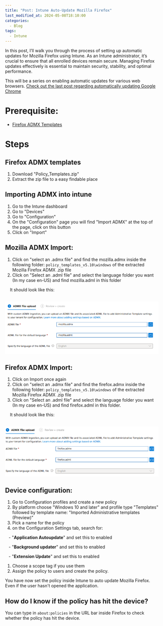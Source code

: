 ```yaml
---
title: "Post: Intune Auto-Update Mozilla Firefox"
last_modified_at: 2024-05-08T18:10:00
categories:
  - Blog
tags:
  - Intune
---
```

In this post, I’ll walk you through the process of setting up automatic updates for Mozilla Firefox using Intune. As an Intune administrator, it’s crucial to ensure that all enrolled devices remain secure. Managing Firefox updates effectively is essential to maintain security, stability, and optimal performance.

This will be a series on enabling automatic updates for various web browsers. [Check out the last post regarding automatically updating Google Chrome](https://diegoderksen.github.io/blog/Intune-Auto-Update-Google-Chrome/)
# Prerequisite:

- [Firefox ADMX Templates](https://github.com/mozilla/policy-templates/releases)
# Steps
## Firefox ADMX templates

1. Download "Policy_Templates.zip"
1. Extract the zip file to a easy findable place

## Importing ADMX into intune

1. Go to the Intune dashboard
2. Go to "Devices"
3. Go to "Configuration"
4. On the "Configuration" page you will find "Import ADMX" at the top of the page, click on this button
5. Click on "Import"

## Mozilla ADMX Import:

1. Click on "select an .admx file" and find the mozilla.admx inside the following folder: `policy_templates_v5.10\windows` of the extracted Mozilla Firefox ADMX .zip file
1. Click on "Select an .adml file" and select the language folder you want (In my case en-US) and find mozilla.adml in this folder

    It should look like this:

    ![MozillaADMX](/assets/images/Intune-Auto-Update-Browsers/Firefox/Mozilla%20ADMX%20import.png)
  

## Firefox ADMX Import:

1. Click on Import once again
1. Click on "select an .admx file" and find the firefox.admx inside the following folder: `policy_templates_v5.10\windows` of the extracted Mozilla Firefox ADMX .zip file
1. Click on "Select an .adml file" and select the language folder you want (In my case en-US) and find firefox.adml in this folder.

    It should look like this:

    ![FirefoxADMX](/assets/images/Intune-Auto-Update-Browsers/Firefox/Firefox%20ADMX%20import.png)

## Device configuration:

1. Go to Configuration profiles and create a new policy
1. By platform choose "Windows 10 and later" and profile type "Templates" followed by template name: "Imported Administrative templates (Preview)"
1. Pick a name for the policy
1. on the Configuration Settings tab, search for:

   - "**Application Autoupdate**" and set this to enabled  

   - "**Background updater**" and set this to enabled  

   - "**Extension Update**" and set this to enabled  

1. Choose a scope tag if you use them
1. Assign the policy to users and create the policy.

You have now set the policy inside Intune to auto update Mozilla Firefox. Even if the user hasn't opened the application.

  

## How do I know if the policy has hit the device?

You can type in `about:policies` in the URL bar inside Firefox to check whether the policy has hit the device.